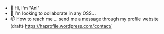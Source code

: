 - 👋 Hi, I’m "Ani"
- 💞️ I’m looking to collaborate in any OSS...
- 📫 How to reach me ... send me a message through my profile website (draft) https://haprofile.wordpress.com/contact/

<!---
ani-hovhannisyan/ani-hovhannisyan is a ✨ special ✨ repository because its `README.md` (this file) appears on your GitHub profile.
You can click the Preview link to take a look at your changes.
--->
